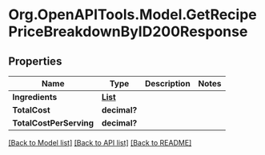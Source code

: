 # Org.OpenAPITools.Model.GetRecipePriceBreakdownByID200Response

## Properties

Name | Type | Description | Notes
------------ | ------------- | ------------- | -------------
**Ingredients** | [**List<GetRecipePriceBreakdownByID200ResponseIngredientsInner>**](GetRecipePriceBreakdownByID200ResponseIngredientsInner.md) |  | 
**TotalCost** | **decimal?** |  | 
**TotalCostPerServing** | **decimal?** |  | 

[[Back to Model list]](../README.md#documentation-for-models) [[Back to API list]](../README.md#documentation-for-api-endpoints) [[Back to README]](../README.md)

